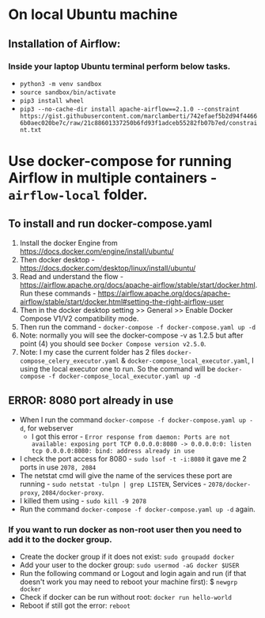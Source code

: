 # On local Ubuntu machine

## Installation of Airflow:
### Inside your laptop Ubuntu terminal perform below tasks.
- `python3 -m venv sandbox`
- `source sandbox/bin/activate`
- `pip3 install wheel`
- `pip3 --no-cache-dir install apache-airflow==2.1.0 --constraint https://gist.githubusercontent.com/marclamberti/742efaef5b2d94f44666b0aec020be7c/raw/21c88601337250b6fd93f1adceb55282fb07b7ed/constraint.txt`

# Use docker-compose for running Airflow in multiple containers - `airflow-local` folder.
## To install and run docker-compose.yaml
1. Install the docker Engine from https://docs.docker.com/engine/install/ubuntu/
2. Then docker desktop - https://docs.docker.com/desktop/linux/install/ubuntu/
3. Read and understand the flow - https://airflow.apache.org/docs/apache-airflow/stable/start/docker.html. Run these commands - https://airflow.apache.org/docs/apache-airflow/stable/start/docker.html#setting-the-right-airflow-user
4. Then in the docker desktop setting >> General >> Enable Docker Compose V1/V2 compatibility mode.
5. Then run the command - `docker-compose -f docker-compose.yaml up -d`
6. Note: normally you will see the docker-compose -v as 1.2.5 but after point (4) you should see `Docker Compose version v2.5.0`.
7. Note: I my case the current folder has 2 files `docker-compose_celery_executor.yaml` & `docker-compose_local_executor.yaml`, I using the local executor one to run. So the command will be `docker-compose -f docker-compose_local_executor.yaml up -d`

## ERROR: 8080 port already in use
- When I run the command `docker-compose -f docker-compose.yaml up -d`, for webserver 
    - I got this error - `Error response from daemon: Ports are not available: exposing port TCP 0.0.0.0:8080 -> 0.0.0.0:0: listen tcp 0.0.0.0:8080: bind: address already in use`
- I check the port access for 8080 - `sudo lsof -t -i:8080` it gave me 2 ports in use `2078, 2084`
- The netstat cmd will give the name of the services these port are running - `sudo netstat -tulpn | grep LISTEN`, Services - `2078/docker-proxy`, `2084/docker-proxy`.
- I killed them using - `sudo kill -9 2078`
- Run the command `docker-compose -f docker-compose.yaml up -d` again.

### If you want to run docker as non-root user then you need to add it to the docker group.
- Create the docker group if it does not exist: `sudo groupadd docker`
- Add your user to the docker group: `sudo usermod -aG docker $USER`
- Run the following command or Logout and login again and run (if that doesn't work you may need to reboot your machine first): $ `newgrp docker`
- Check if docker can be run without root: `docker run hello-world`
- Reboot if still got the error: `reboot`
